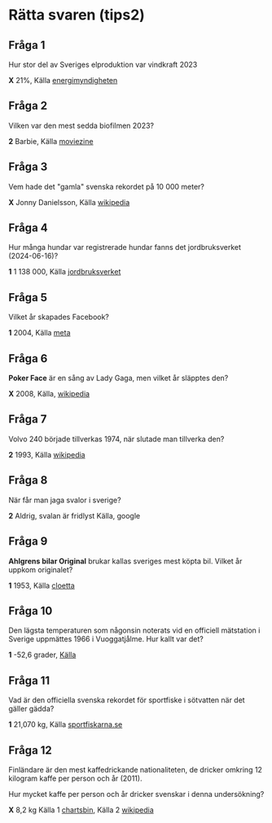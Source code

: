 # Rätta svaren (tips2)

## Fråga 1

Hur stor del av Sveriges elproduktion var vindkraft 2023

**X** 21%, Källa [energimyndigheten](https://www.energimyndigheten.se/nyhetsarkiv/2024/ar-2023-bidrog-vindkraften-med-cirka-21-procent-till-sveriges-elproduktion/)

## Fråga 2

Vilken var den mest sedda biofilmen 2023?

**2** Barbie, Källa [moviezine](https://www.moviezine.se/nyheter/filmtoppen-2023-mest-sedda-biofilmerna-sverige)

## Fråga 3

Vem hade det "gamla" svenska rekordet på 10 000 meter?

**X** Jonny Danielsson, Källa [wikipedia](https://sv.wikipedia.org/wiki/Andreas_Almgren)

## Fråga 4

Hur många hundar var registrerade hundar fanns det jordbruksverket (2024-06-16)?

**1** 1 138 000, Källa [jordbruksverket](https://jordbruksverket.se/e-tjanster-databaser-och-appar/e-tjanster-och-databaser-djur/hundregistret/statistik-ur-hundregistret)

## Fråga 5

Vilket år skapades Facebook?

**1** 2004, Källa [meta](https://about.meta.com/se/media-gallery/executives/mark-zuckerberg/)

## Fråga 6

**Poker Face** är en sång av Lady Gaga, men vilket år släpptes den?

**X** 2008, Källa, [wikipedia](https://sv.wikipedia.org/wiki/Poker_Face)

## Fråga 7

Volvo 240 började tillverkas 1974, när slutade man tillverka den?

**2** 1993, Källa [wikipedia](https://sv.wikipedia.org/wiki/Volvo_240)

## Fråga 8

När får man jaga svalor i sverige?

**2** Aldrig, svalan är fridlyst Källa, google

## Fråga 9

**Ahlgrens bilar Original** brukar kallas sveriges mest köpta bil. Vilket år uppkom originalet?

**1** 1953, Källa [cloetta](https://www.cloetta.se/produkter/ahlgrens-bilar-original-160g/)

## Fråga 10

Den lägsta temperaturen som någonsin noterats vid en officiell mätstation i Sverige uppmättes 1966 i Vuoggatjålme. Hur kallt var det?

**1** -52,6 grader, [Källa](https://www.svt.se/vader/minus-40-vartannat-ar-har-ar-sveriges-koldhal)

## Fråga 11

Vad är den officiella svenska rekordet för sportfiske i sötvatten när det gäller gädda?

**1** 21,070 kg, Källa [sportfiskarna.se](https://www.sportfiskarna.se/Storfiskregistret/Sportfiskerekord-s%C3%B6tvatten)

## Fråga 12

Finländare är den mest kaffedrickande nationaliteten, de dricker omkring 12 kilogram kaffe per person och år (2011).

Hur mycket kaffe per person och år dricker svenskar i denna undersökning?

**X** 8,2 kg Källa 1 [chartsbin](http://chartsbin.com/view/581), Källa 2 [wikipedia](https://sv.wikipedia.org/wiki/Kaffe)
